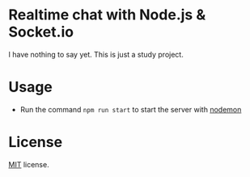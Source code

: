# Realtime chat with Node.js & Socket.io
I have nothing to say yet. This is just a study project.

# Usage
* Run the command `npm run start` to start the server with [nodemon](http://nodemon.io/)

# License
[MIT](LICENSE) license.
